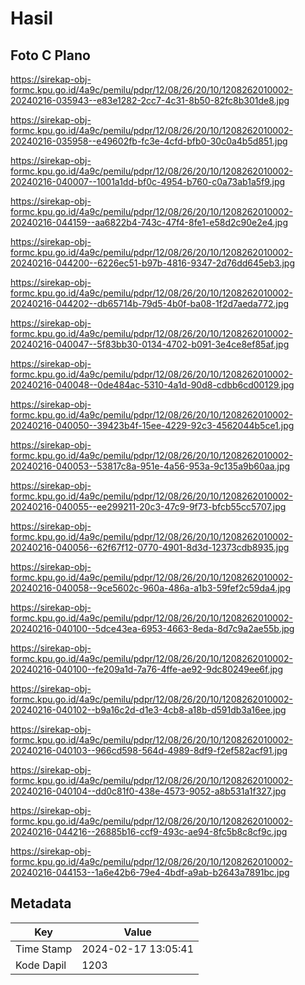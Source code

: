 # Hasil

## Foto C Plano

https://sirekap-obj-formc.kpu.go.id/4a9c/pemilu/pdpr/12/08/26/20/10/1208262010002-20240216-035943--e83e1282-2cc7-4c31-8b50-82fc8b301de8.jpg

https://sirekap-obj-formc.kpu.go.id/4a9c/pemilu/pdpr/12/08/26/20/10/1208262010002-20240216-035958--e49602fb-fc3e-4cfd-bfb0-30c0a4b5d851.jpg

https://sirekap-obj-formc.kpu.go.id/4a9c/pemilu/pdpr/12/08/26/20/10/1208262010002-20240216-040007--1001a1dd-bf0c-4954-b760-c0a73ab1a5f9.jpg

https://sirekap-obj-formc.kpu.go.id/4a9c/pemilu/pdpr/12/08/26/20/10/1208262010002-20240216-044159--aa6822b4-743c-47f4-8fe1-e58d2c90e2e4.jpg

https://sirekap-obj-formc.kpu.go.id/4a9c/pemilu/pdpr/12/08/26/20/10/1208262010002-20240216-044200--6226ec51-b97b-4816-9347-2d76dd645eb3.jpg

https://sirekap-obj-formc.kpu.go.id/4a9c/pemilu/pdpr/12/08/26/20/10/1208262010002-20240216-044202--db65714b-79d5-4b0f-ba08-1f2d7aeda772.jpg

https://sirekap-obj-formc.kpu.go.id/4a9c/pemilu/pdpr/12/08/26/20/10/1208262010002-20240216-040047--5f83bb30-0134-4702-b091-3e4ce8ef85af.jpg

https://sirekap-obj-formc.kpu.go.id/4a9c/pemilu/pdpr/12/08/26/20/10/1208262010002-20240216-040048--0de484ac-5310-4a1d-90d8-cdbb6cd00129.jpg

https://sirekap-obj-formc.kpu.go.id/4a9c/pemilu/pdpr/12/08/26/20/10/1208262010002-20240216-040050--39423b4f-15ee-4229-92c3-4562044b5ce1.jpg

https://sirekap-obj-formc.kpu.go.id/4a9c/pemilu/pdpr/12/08/26/20/10/1208262010002-20240216-040053--53817c8a-951e-4a56-953a-9c135a9b60aa.jpg

https://sirekap-obj-formc.kpu.go.id/4a9c/pemilu/pdpr/12/08/26/20/10/1208262010002-20240216-040055--ee299211-20c3-47c9-9f73-bfcb55cc5707.jpg

https://sirekap-obj-formc.kpu.go.id/4a9c/pemilu/pdpr/12/08/26/20/10/1208262010002-20240216-040056--62f67f12-0770-4901-8d3d-12373cdb8935.jpg

https://sirekap-obj-formc.kpu.go.id/4a9c/pemilu/pdpr/12/08/26/20/10/1208262010002-20240216-040058--9ce5602c-960a-486a-a1b3-59fef2c59da4.jpg

https://sirekap-obj-formc.kpu.go.id/4a9c/pemilu/pdpr/12/08/26/20/10/1208262010002-20240216-040100--5dce43ea-6953-4663-8eda-8d7c9a2ae55b.jpg

https://sirekap-obj-formc.kpu.go.id/4a9c/pemilu/pdpr/12/08/26/20/10/1208262010002-20240216-040100--fe209a1d-7a76-4ffe-ae92-9dc80249ee6f.jpg

https://sirekap-obj-formc.kpu.go.id/4a9c/pemilu/pdpr/12/08/26/20/10/1208262010002-20240216-040102--b9a16c2d-d1e3-4cb8-a18b-d591db3a16ee.jpg

https://sirekap-obj-formc.kpu.go.id/4a9c/pemilu/pdpr/12/08/26/20/10/1208262010002-20240216-040103--966cd598-564d-4989-8df9-f2ef582acf91.jpg

https://sirekap-obj-formc.kpu.go.id/4a9c/pemilu/pdpr/12/08/26/20/10/1208262010002-20240216-040104--dd0c81f0-438e-4573-9052-a8b531a1f327.jpg

https://sirekap-obj-formc.kpu.go.id/4a9c/pemilu/pdpr/12/08/26/20/10/1208262010002-20240216-044216--26885b16-ccf9-493c-ae94-8fc5b8c8cf9c.jpg

https://sirekap-obj-formc.kpu.go.id/4a9c/pemilu/pdpr/12/08/26/20/10/1208262010002-20240216-044153--1a6e42b6-79e4-4bdf-a9ab-b2643a7891bc.jpg


## Metadata

| Key        | Value               |
| ---------- | ------------------- |
| Time Stamp | 2024-02-17 13:05:41 |
| Kode Dapil | 1203                |



